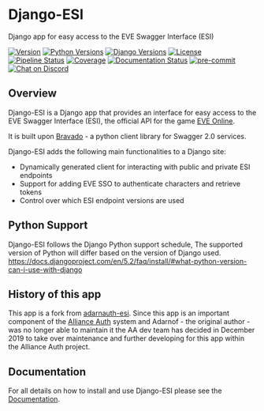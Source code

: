 # Django-ESI

Django app for easy access to the EVE Swagger Interface (ESI)

[![Version](https://img.shields.io/pypi/v/django-esi)](https://pypi.org/project/django-esi/)
[![Python Versions](https://img.shields.io/pypi/pyversions/django-esi)](https://pypi.org/project/django-esi/)
[![Django Versions](https://img.shields.io/pypi/djversions/django-esi)](https://pypi.org/project/django-esi/)
[![License](https://img.shields.io/badge/license-GPLv3-green)](https://pypi.org/project/django-esi/)
[![Pipeline Status](https://gitlab.com/allianceauth/django-esi/badges/master/pipeline.svg)](https://gitlab.com/allianceauth/django-esi/pipelines)
[![Coverage](https://gitlab.com/allianceauth/django-esi/badges/master/coverage.svg)](https://gitlab.com/allianceauth/django-esi/pipelines)
[![Documentation Status](https://readthedocs.org/projects/django-esi/badge/?version=latest)](https://django-esi.readthedocs.io/en/latest/?badge=latest)
[![pre-commit](https://img.shields.io/badge/pre--commit-enabled-brightgreen?logo=pre-commit&logoColor=white)](https://github.com/pre-commit/pre-commit)
[![Chat on Discord](https://img.shields.io/discord/399006117012832262.svg)](https://discord.gg/fjnHAmk)

## Overview

Django-ESI is a Django app that provides an interface for easy access to the EVE Swagger Interface (ESI), the official API for the game [EVE Online](https://www.eveonline.com/).

It is built upon [Bravado](https://github.com/Yelp/bravado) - a python client library for Swagger 2.0 services.

Django-ESI adds the following main functionalities to a Django site:

- Dynamically generated client for interacting with public and private ESI endpoints
- Support for adding EVE SSO to authenticate characters and retrieve tokens
- Control over which ESI endpoint versions are used

## Python Support

Django-ESI follows the Django Python support schedule, The supported version of Python will differ based on the version of Django used.
<https://docs.djangoproject.com/en/5.2/faq/install/#what-python-version-can-i-use-with-django>

## History of this app

This app is a fork from [adarnauth-esi](https://gitlab.com/Adarnof/adarnauth-esi). Since this app is an important component of the [Alliance Auth](https://gitlab.com/allianceauth/allianceauth) system and Adarnof - the original author - was no longer able to maintain it the AA dev team has decided in December 2019 to take over maintenance and further developing for this app within the Alliance Auth project.

## Documentation

For all details on how to install and use Django-ESI please see the [Documentation](https://django-esi.readthedocs.io/en/latest/).
